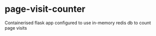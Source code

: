 # page-visit-counter
Containerised flask app configured to use in-memory redis db to count page visits
